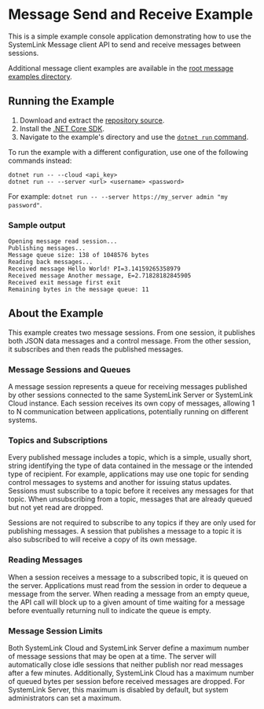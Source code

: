 Message Send and Receive Example
================================

This is a simple example console application demonstrating how to use the
SystemLink Message client API to send and receive messages between sessions.

Additional message client examples are available in the
[root message examples directory](..).

Running the Example
-------------------

1. Download and extract the [repository source](https://github.com/ni/systemlink-client-docs/archive/master.zip).
2. Install the [.NET Core SDK](https://dotnet.microsoft.com/download/dotnet-core).
3. Navigate to the example's directory and use the [`dotnet run` command](https://docs.microsoft.com/en-us/dotnet/core/tools/dotnet-run?tabs=netcore21).

To run the example with a different configuration, use one of the following
commands instead:

```
dotnet run -- --cloud <api_key>
dotnet run -- --server <url> <username> <password>
```

For example: `dotnet run -- --server https://my_server admin "my password"`.

### Sample output

```
Opening message read session...
Publishing messages...
Message queue size: 138 of 1048576 bytes
Reading back messages...
Received message Hello World! PI=3.14159265358979
Received message Another message, E=2.71828182845905
Received exit message first exit
Remaining bytes in the message queue: 11
```

About the Example
-----------------

This example creates two message sessions. From one session, it publishes both
JSON data messages and a control message. From the other session, it subscribes
and then reads the published messages.

### Message Sessions and Queues

A message session represents a queue for receiving messages published by other
sessions connected to the same SystemLink Server or SystemLink Cloud instance.
Each session receives its own copy of messages, allowing 1 to N communication
between applications, potentially running on different systems.

### Topics and Subscriptions

Every published message includes a topic, which is a simple, usually short,
string identifying the type of data contained in the message or the intended
type of recipient. For example, applications may use one topic for sending
control messages to systems and another for issuing status updates. Sessions
must subscribe to a topic before it receives any messages for that topic. When
unsubscribing from a topic, messages that are already queued but not yet read
are dropped.

Sessions are not required to subscribe to any topics if they are only used for
publishing messages. A session that publishes a message to a topic it is also
subscribed to will receive a copy of its own message.

### Reading Messages

When a session receives a message to a subscribed topic, it is queued on the
server. Applications must read from the session in order to dequeue a message
from the server. When reading a message from an empty queue, the API call will
block up to a given amount of time waiting for a message before eventually
returning null to indicate the queue is empty.

### Message Session Limits

Both SystemLink Cloud and SystemLink Server define a maximum number of message
sessions that may be open at a time. The server will automatically close idle
sessions that neither publish nor read messages after a few minutes.
Additionally, SystemLink Cloud has a maximum number of queued bytes per session
before received messages are dropped. For SystemLink Server, this maximum is
disabled by default, but system administrators can set a maximum.
